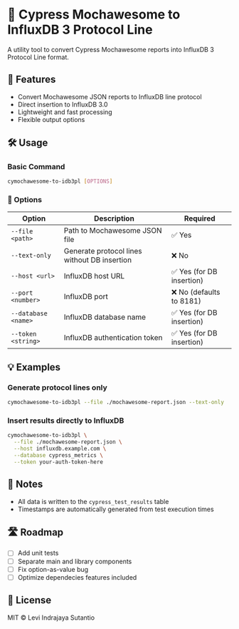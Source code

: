 # 🌟 Cypress Mochawesome to InfluxDB 3 Protocol Line

A utility tool to convert Cypress Mochawesome reports into InfluxDB 3 Protocol Line format.

## 🚀 Features
- Convert Mochawesome JSON reports to InfluxDB line protocol
- Direct insertion to InfluxDB 3.0
- Lightweight and fast processing
- Flexible output options

## 🛠 Usage

### Basic Command
```bash
cymochawesome-to-idb3pl [OPTIONS]
```

### 🔧 Options
| Option | Description | Required |
|--------|-------------|----------|
| `--file <path>` | Path to Mochawesome JSON file | ✅ Yes |
| `--text-only` | Generate protocol lines without DB insertion | ❌ No |
| `--host <url>` | InfluxDB host URL | ✅ Yes (for DB insertion) |
| `--port <number>` | InfluxDB port | ❌ No (defaults to 8181) |
| `--database <name>` | InfluxDB database name | ✅ Yes (for DB insertion) |
| `--token <string>` | InfluxDB authentication token | ✅ Yes (for DB insertion) |

## 💡 Examples

### Generate protocol lines only
```bash
cymochawesome-to-idb3pl --file ./mochawesome-report.json --text-only
```

### Insert results directly to InfluxDB
```bash
cymochawesome-to-idb3pl \
  --file ./mochawesome-report.json \
  --host influxdb.example.com \
  --database cypress_metrics \
  --token your-auth-token-here
```

## 📝 Notes
- All data is written to the `cypress_test_results` table
- Timestamps are automatically generated from test execution times

## 🛣 Roadmap
- [ ] Add unit tests
- [ ] Separate main and library components
- [ ] Fix option-as-value bug
- [ ] Optimize dependecies features included

## 📄 License
MIT © Levi Indrajaya Sutantio